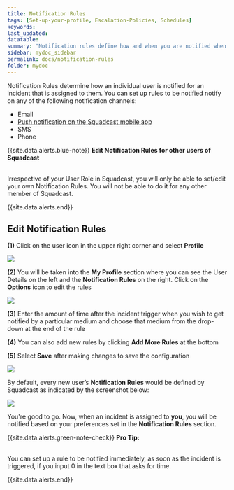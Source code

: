 ```yaml
---
title: Notification Rules
tags: [Set-up-your-profile, Escalation-Policies, Schedules]
keywords: 
last_updated: 
datatable: 
summary: "Notification rules define how and when you are notified when an incident is assigned to you"
sidebar: mydoc_sidebar
permalink: docs/notification-rules
folder: mydoc
---
```


Notification Rules determine how an individual user is notified for an incident that is assigned to them. You can set up rules to be notified notify on any of the following notification channels: 

- Email
- [Push notification on the Squadcast mobile app](using-the-mobile-app)
- SMS
- Phone

{{site.data.alerts.blue-note}}
<b>Edit Notification Rules for other users of Squadcast</b><br/><br/>
<p>Irrespective of your User Role in Squadcast, you will only be able to set/edit your own Notification Rules. You will not be able to do it for any other member of Squadcast.</p>
{{site.data.alerts.end}}

## Edit Notification Rules

**(1)** Click on the user icon in the upper right corner and select **Profile** 

![](images/notification_rules_1.png)

**(2)** You will be taken into the **My Profile** section where you can see the User Details on the left and the **Notification Rules** on the right. Click on the **Options** icon to edit the rules 

![](images/notification_rules_2.png)

**(3)** Enter the amount of time after the incident trigger when you wish to get notified by a particular medium and choose that medium from the drop-down at the end of the rule

**(4)** You can also add new rules by clicking **Add More Rules** at the bottom

**(5)** Select **Save** after making changes to save the configuration

![](images/notification_rules_3.png)

By default, every new user’s **Notification Rules** would be defined by Squadcast as indicated by the screenshot below:

![](images/notification_rules_4.png)

You're good to go. Now, when an incident is assigned to **you**, you will be notified based on your preferences set in the **Notification Rules** section.

{{site.data.alerts.green-note-check}}
<b>Pro Tip: </b>
<p><br/>You can set up a rule to be notified immediately, as soon as the incident is triggered, if you input 0 in the text box that asks for time.</p>
{{site.data.alerts.end}}